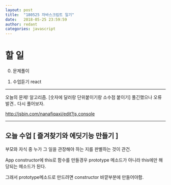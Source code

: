 ```yaml
---
layout: post
title:  "180525 자바스크립트 일기"
date:   2018-05-25 23:59:59
author: redant
categories: javascript
---
```


# 할 일 

0. 문제풀이

1. 수업듣기  react 

---

오늘의 문제! 알고리즘. [숫자에 달러랑 단위붙이기랑 소수점 붙이기] 풀긴했으나 오류발견.. 다시 풀어보자.

http://jsbin.com/nanafiqaxi/edit?js,console

---

## 오늘 수업 [ 즐겨찾기와 에딧기능 만들기 ]

부모와 자식 중 누가 그 일을 관장해야 하는 지를 판별하는 것이 관건.

App constructor에 this로 함수를 만들경우 prototype 메소드가 아니라 this에만 해당되는 메소드가 된다.

그래서 prototype메소드로 만드려면 constructor 바깥부분에 만들어야함.

